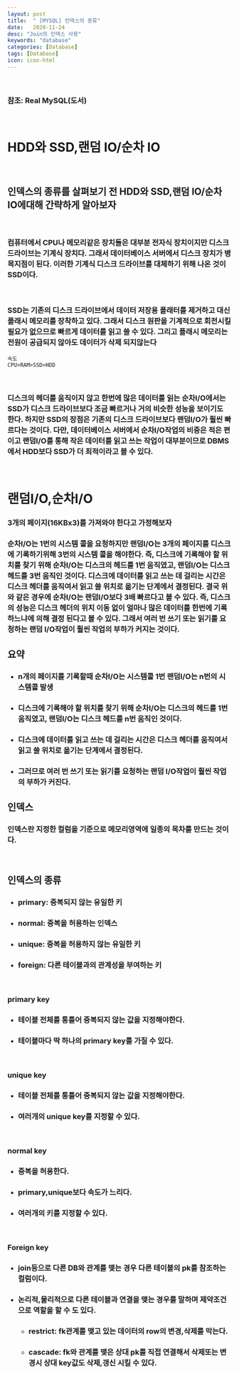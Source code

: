 ```yaml
---
layout: post
title:  " [MYSQL] 인덱스의 종류"
date:   2020-11-24
desc: "Join의 인덱스 사용"
keywords: "database"
categories: [Database]
tags: [Database]
icon: icon-html
---
```


<br/>

### 참조: Real MySQL(도서)

<br/>

HDD와 SSD,랜덤 IO/순차 IO
====

<br/>

## 인덱스의 종류를 살펴보기 전 HDD와 SSD,랜덤 IO/순차 IO에대해 간략하게 알아보자

<br/>

### 컴퓨터에서 CPU나 메모리같은 장치들은 대부분 전자식 장치이지만 디스크 드라이브는 기계식 장치다. 그래서 데이터베이스 서버에서 디스크 장치가 병목지점이 된다. 이러한 기계식 디스크 드라이브를 대체하기 위해 나온 것이 SSD이다.

<br/>

### SSD는 기존의 디스크 드라이브에서 데이터 저장용 플래터를 제거하고 대신 플래시 메모리를 장착하고 있다. 그래서 디스크 원판을 기계적으로 회전시킬 필요가 없으므로 빠르게 데이터를 읽고 쓸 수 있다. 그리고 플래시 메모리는 전원이 공급되지 않아도 데이터가 삭제 되지않는다

```
속도
CPU>RAM>SSD>HDD
```

<br/>

### 디스크의 헤더를 움직이지 않고 한번에 많은 데이터를 읽는 순차I/O에서는 SSD가 디스크 드라이브보다 조금 빠르거나 거의 비슷한 성능을 보이기도 한다. 하지만 SSD의 장점은 기존의 디스크 드라이브보다 랜덤I/O가 훨씬 빠르다는 것이다. 다만, 데이터베이스 서버에서 순차I/O작업의 비중은 적은 편이고 랜덤I/O를 통해 작은 데이터를 읽고 쓰는 작업이 대부분이므로 DBMS에서 HDD보다 SSD가 더 최적이라고 볼 수 있다.

<br/>

랜덤I/O,순차I/O
====

### 3개의 페이지(16KBx3)를 가져와야 한다고 가정해보자
### 순차I/O는 1번의 시스템 콜을 요청하지만 랜덤I/O는 3개의 페이지를 디스크에 기록하기위해 3번의 시스템 콜을 해야한다. 즉, 디스크에 기록해야 할 위치를 찾기 위해 순차I/O는 디스크의 헤드를 1번 움직였고, 랜덤I/O는 디스크 헤드를 3번 움직인 것이다. 디스크에 데이터를 읽고 쓰는 데 걸리는 시간은 디스크 헤더를 움직여서 읽고 쓸 위치로 옮기는 단계에서 결정된다. 결국 위와 같은 경우에 순차I/O는 랜덤I/O보다 3배 빠르다고 볼 수 있다. 즉, 디스크의 성능은 디스크 헤더의 위치 이동 없이 얼마나 많은 데이터를 한번에 기록하느냐에 의해 결정 된다고 볼 수 있다. 그래서 여러 번 쓰기 또는 읽기를 요청하는 랜덤 I/O작업이 훨씬 작업의 부하가 커지는 것이다.

## 요약
+ ### n개의 페이지를 기록할때 순차I/O는 시스템콜 1번 랜덤I/O는 n번의 시스템콜 발생
+ ### 디스크에 기록해야 할 위치를 찾기 위해 순차I/O는 디스크의 헤드를 1번 움직였고, 랜덤I/O는 디스크 헤드를 n번 움직인 것이다.
+ ### 디스크에 데이터를 읽고 쓰는 데 걸리는 시간은 디스크 헤더를 움직여서 읽고 쓸 위치로 옮기는 단계에서 결정된다. 
+ ### 그러므로 여러 번 쓰기 또는 읽기를 요청하는 랜덤 I/O작업이 훨씬 작업의 부하가 커진다.


## 인덱스
### 인덱스란 지정한 컬럼을 기준으로 메모리영역에 일종의 목차를 만드는 것이다.

<br/>

## 인덱스의 종류
+ ### primary: 중복되지 않는 유일한 키
+ ### normal: 중복을 허용하는 인덱스
+ ### unique: 중복을 허용하지 않는 유일한 키
+ ### foreign: 다른 테이블과의 관계성을 부여하는 키


<br/>

### primary key
+ ### 테이블 전체를 통틀어 중복되지 않는 값을 지정해야한다.
+ ### 테이블마다 딱 하나의 primary key를 가질 수 있다.

<br/>

### unique key
+ ### 테이블 전체를 통틀어 중복되지 않는 값을 지정해야한다.
+ ### 여러개의 unique key를 지정할 수 있다.

<br/>

### normal key
+ ### 중복을 허용한다.
+ ### primary,unique보다 속도가 느리다.
+ ### 여러개의 키를 지정할 수 있다.

<br/>

### Foreign key
+ ### join등으로 다른 DB와 관계를 맺는 경우 다른 테이블의 pk를 참조하는 컬럼이다.
+ ### 논리적,물리적으로 다른 테이블과 연결을 맺는 경우를 말하며 제약조건으로 역할을 할 수 도 있다.
    + ### restrict: fk관계를 맺고 있는 데이터의 row의 변경,삭제를 막는다.
    + ### cascade: fk와 관계를 맺은 상대 pk를 직접 연결해서 삭제또는 변경시 상대 key값도 삭제,갱신 시킬 수 있다.
    